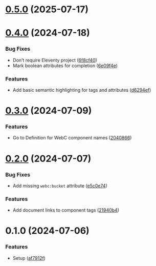 # [0.5.0](https://github.com/mvsde/vscode-webc/compare/v0.4.0...v0.5.0) (2025-07-17)



# [0.4.0](https://github.com/mvsde/vscode-webc/compare/v0.3.0...v0.4.0) (2024-07-18)


### Bug Fixes

* Don’t require Eleventy project ([6f8cf40](https://github.com/mvsde/vscode-webc/commit/6f8cf409cb900967948e743ca3b61df8c6e80c1a))
* Mark boolean attributes for completion ([6e09f4e](https://github.com/mvsde/vscode-webc/commit/6e09f4e62519ad270f3c6d8602c0101e4bb7bb3d))


### Features

* Add basic semantic highlighting for tags and attributes ([d6294ef](https://github.com/mvsde/vscode-webc/commit/d6294ef7db9aaecff921a24b7f6134ab0e4e58e1))



# [0.3.0](https://github.com/mvsde/vscode-webc/compare/v0.2.0...v0.3.0) (2024-07-09)


### Features

* Go to Definition for WebC component names ([2040866](https://github.com/mvsde/vscode-webc/commit/204086693c7de91c9d87da7d57a49523d50edfb4))



# [0.2.0](https://github.com/mvsde/vscode-webc/compare/v0.1.0...v0.2.0) (2024-07-07)


### Bug Fixes

* Add missing `webc:bucket` attribute ([e5c0e74](https://github.com/mvsde/vscode-webc/commit/e5c0e74004a95add09f8911c98ebf36a52e62a31))


### Features

* Add document links to component tags ([21940b4](https://github.com/mvsde/vscode-webc/commit/21940b47b85b37078df8cd59c245b1a421ef3c66))



# 0.1.0 (2024-07-06)


### Features

* Setup ([af7912f](https://github.com/mvsde/vscode-webc/commit/af7912f626a5788ce5c875f7bb20a37f7d48dcf1))



